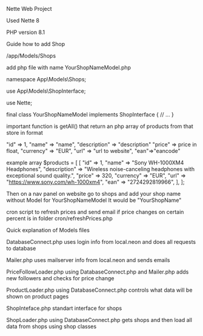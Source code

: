 Nette Web Project

Used Nette 8

PHP version 8.1


Guide how to add Shop

/app/Models/Shops

add php file with name YourShopNameModel.php

namespace App\Models\Shops;

use App\Models\ShopInterface;

use Nette;

final class YourShopNameModel implements ShopInterface
{
    // ...
}

important function is getAll() that return an php array of products from that store in format

"id" => 1,
"name" => "name",
"description" => "description"
"price" => price in float,
"currency" => "EUR",
"url" => "url to website",
"ean"=>"eancode"

example array
$products = [
    [
        "id" => 1,
        "name" => "Sony WH-1000XM4 Headphones",
        "description" => "Wireless noise-canceling headphones with exceptional sound quality.",
        "price" => 320,
        "currency" => "EUR",
        "url" => "https://www.sony.com/wh-1000xm4",
        "ean" => "2724292819966",
    ],
];

Then on a nav panel on website go to shops and add your shop name without Model for YourShopNameModel
It would be "YourShopName"

cron script to refresh prices and send email if price changes on certain percent is in folder cron/refreshPrices.php

Quick explanation of Models files

DatabaseConnect.php uses login info from local.neon and does all requests to database

Mailer.php uses mailserver info from local.neon and sends emails

PriceFollowLoader.php using DatabaseConnect.php and Mailer.php adds new followers and checks for price change

ProductLoader.php using DatabaseConnect.php controls what data will be shown on product pages

ShopInteface.php standart interface for shops

ShopLoader.php using DatabaseConnect.php gets shops and then load all data from shops using shop classes